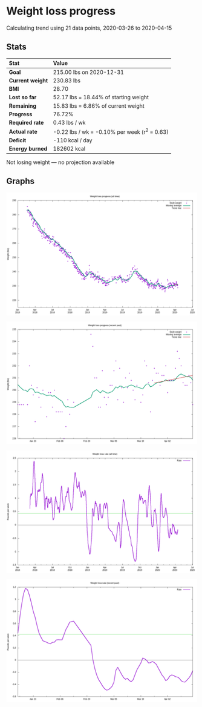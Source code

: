 # Weight loss progress

Calculating trend using 21 data points, 2020-03-26 to 2020-04-15

## Stats

Stat|Value
:-|:-
**Goal**|215.00 lbs on 2020-12-31
**Current weight**|230.83 lbs
**BMI**|28.70
**Lost so far**|52.17 lbs = 18.44% of starting weight
**Remaining**|15.83 lbs =  6.86% of current  weight
**Progress**|76.72%
**Required rate**|0.43 lbs / wk
**Actual rate**|-0.22 lbs / wk = -0.10% per week  (r<sup>2</sup> = 0.63)
**Deficit**|-110 kcal / day
**Energy burned**|182602 kcal

Not losing weight &mdash; no projection available

## Graphs

![](weight-graph-alltime.png)

![](weight-graph-recent.png)

![](rate-graph-alltime.png)

![](rate-graph-recent.png)
